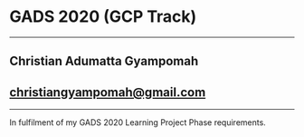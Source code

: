 # GADS 2020 (GCP Track)
****

## Christian Adumatta Gyampomah

## christiangyampomah@gmail.com
****
In fulfilment of my GADS 2020 Learning Project Phase requirements.
